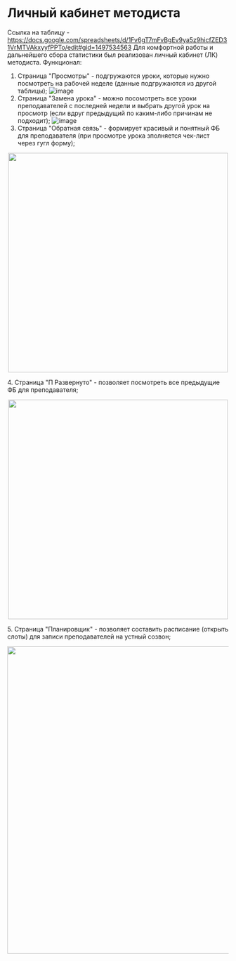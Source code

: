 # Личный кабинет методиста
Ссылка на таблицу - https://docs.google.com/spreadsheets/d/1Fv6gT7mFvBgEv9ya5z9hicfZED31VrMTVAkxyyfPPTo/edit#gid=1497534563
Для комфортной работы и дальнейшего сбора статистики был реализован личный кабинет (ЛК) методиста.
Функционал:
1. Страница "Просмотры" - подгружаются уроки, которые нужно посмотреть на рабочей неделе (данные подгружаются из другой таблицы);
![image](https://user-images.githubusercontent.com/45171720/216901659-7f41437c-2e22-4e68-a03c-64e14a61ab76.png)
2. Страница "Замена урока" - можно посомотреть все уроки преподавателей с последней недели и выбрать другой урок на просмотр (если вдруг предыдущий по каким-либо причинам не подходит);
![image](https://user-images.githubusercontent.com/45171720/216901839-6522a701-212d-4442-9cf9-425990be57c2.png)
3. Страница "Обратная связь" - формирует красивый и понятный ФБ для преподавателя (при просмотре урока зполняется чек-лист через гугл форму);
<p align="center"> <img src="https://user-images.githubusercontent.com/45171720/216902045-af82eaaf-f67a-4101-8499-2fd12a355507.png" width="500"> </p>
4. Страница "П Развернуто" - позволяет посмотреть все предыдущие ФБ для преподавателя;
<p align="center"> <img src="https://user-images.githubusercontent.com/45171720/216902337-d822e0eb-4568-4236-950d-f50278a49634.png" width="500"> </p>
5. Страница "Планировщик" - позволяет составить расписание (открыть слоты) для записи преподавателей на устный созвон;
<p align="center"> <img src="https://user-images.githubusercontent.com/45171720/216902488-694dc3c9-33c0-4269-be18-109774be810a.png" width="700"> </p>

